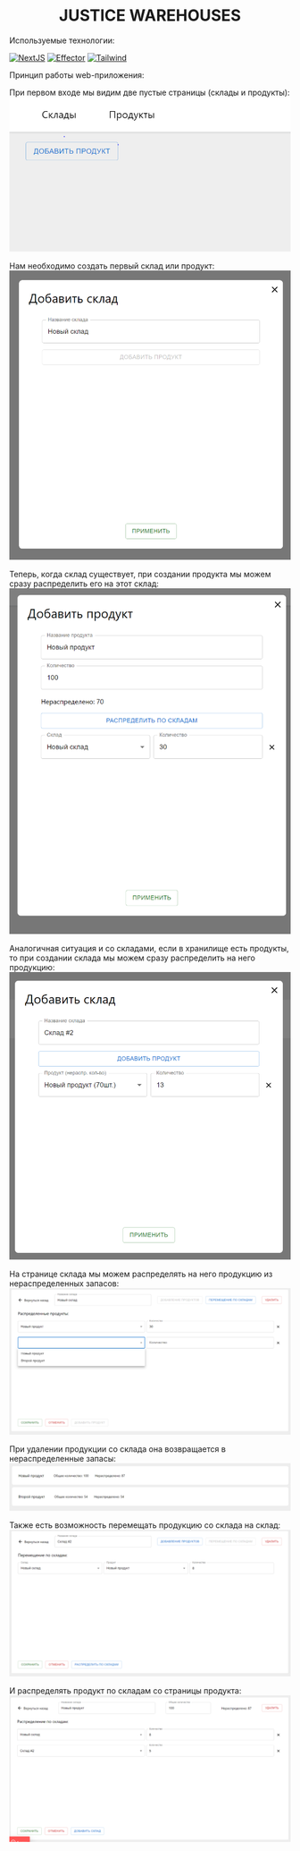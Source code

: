 # <div align="center">JUSTICE WAREHOUSES</div>

Используемые технологии:

[<img alt="NextJS" src="https://img.shields.io/badge/-Next-090909?style=for-the-badge&logo=Next.js" alt="NextJS"/>](https://nextjs.org/)
[<img alt="Effector" src="https://img.shields.io/badge/-Effector-090909?style=for-the-badge&logo=Effector" alt="Effector"/>](https://effector.dev/ru/)
[<img alt="Tailwind" src="https://img.shields.io/badge/-Tailwind-090909?style=for-the-badge&logo=TailwindCSS" alt="TailwindCSS"/>](https://tailwindcss.com/)

Принцип работы web-приложения:

При первом входе мы видим две пустые страницы (склады и продукты):
![img.png](assets/images/img.png)

Нам необходимо создать первый склад или продукт:
![img_1.png](assets/images/img_1.png)

Теперь, когда склад существует, при создании продукта мы можем сразу распределить его на этот склад:
![img_2.png](assets/images/img_2.png)

Аналогичная ситуация и со складами, если в хранилище есть продукты, то при создании склада мы можем сразу распределить на него продукцию:
![img_3.png](assets/images/img_3.png)

На странице склада мы можем распределять на него продукцию из нераспределенных запасов:
![img_4.png](assets/images/img_4.png)

При удалении продукции со склада она возвращается в нераспределенные запасы:
![img_5.png](assets/images/img_5.png)

Также есть возможность перемещать продукцию со склада на склад:
![img_6.png](assets/images/img_6.png)

И распределять продукт по складам со страницы продукта:
![img_7.png](assets/images/img_7.png)
